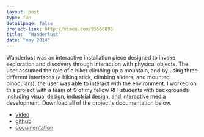 ```yaml
---
layout: post
type: fun
detailpage: false
project-link: http://vimeo.com/95558093
title:  "Wanderlust"
date: "may 2014"
---
```


Wanderlust was an interactive installation piece designed to invoke exploration and discovery through interaction with physical objects. The user assumed the role of a hiker climbing up a mountain, and by using three different interfaces (a hiking stick, climbing sliders, and mounted binoculars), the user was able to interact with the environment. I worked on this project with a team of 9 of my fellow RIT students with backgrounds including visual design, industrial design, and interactive media development. Download all of the project's documentation below.

- [video][video]
- [github][github]
- [documentation][docs]

[video]: http://vimeo.com/95558093
[github]: https://github.com/SugarPeas/WanderLust
[docs]: assets/media/Wanderlust_Documentation.pdf